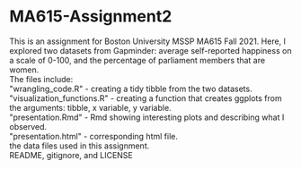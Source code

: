 # MA615-Assignment2  
This is an assignment for Boston University MSSP MA615 Fall 2021. Here, I explored two datasets from Gapminder: average self-reported happiness on a scale of 0-100, and the percentage of parliament members that are women.  
The files include:  
"wrangling_code.R" - creating a tidy tibble from the two datasets.  
"visualization_functions.R" - creating a function that creates ggplots from the arguments: tibble, x variable, y variable.  
"presentation.Rmd" - Rmd showing interesting plots and describing what I observed.  
"presentation.html" - corresponding html file.  
the data files used in this assignment.  
README, gitignore, and LICENSE  